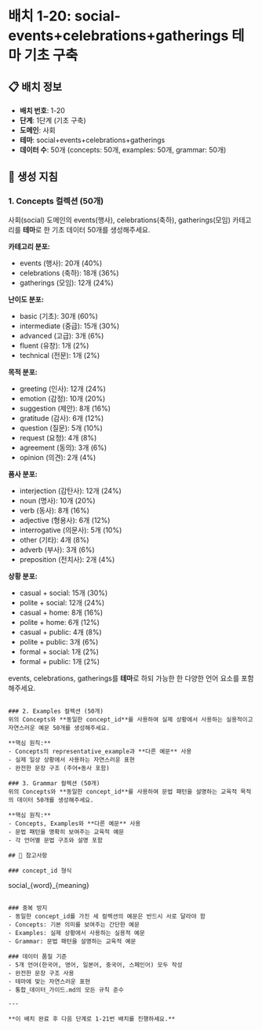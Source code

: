 # 배치 1-20: social-events+celebrations+gatherings 테마 기초 구축

## 📋 배치 정보
- **배치 번호**: 1-20
- **단계**: 1단계 (기초 구축)
- **도메인**: 사회
- **테마**: social+events+celebrations+gatherings
- **데이터 수**: 50개 (concepts: 50개, examples: 50개, grammar: 50개)

## 🎯 생성 지침

### 1. Concepts 컬렉션 (50개)
사회(social) 도메인의 events(행사), celebrations(축하), gatherings(모임) 카테고리를 **테마**로 한 기초 데이터 50개를 생성해주세요.

**카테고리 분포:**
- events (행사): 20개 (40%)
- celebrations (축하): 18개 (36%)
- gatherings (모임): 12개 (24%)

**난이도 분포:**
- basic (기초): 30개 (60%)
- intermediate (중급): 15개 (30%)
- advanced (고급): 3개 (6%)
- fluent (유창): 1개 (2%)
- technical (전문): 1개 (2%)

**목적 분포:**
- greeting (인사): 12개 (24%)
- emotion (감정): 10개 (20%)
- suggestion (제안): 8개 (16%)
- gratitude (감사): 6개 (12%)
- question (질문): 5개 (10%)
- request (요청): 4개 (8%)
- agreement (동의): 3개 (6%)
- opinion (의견): 2개 (4%)

**품사 분포:**
- interjection (감탄사): 12개 (24%)
- noun (명사): 10개 (20%)
- verb (동사): 8개 (16%)
- adjective (형용사): 6개 (12%)
- interrogative (의문사): 5개 (10%)
- other (기타): 4개 (8%)
- adverb (부사): 3개 (6%)
- preposition (전치사): 2개 (4%)

**상황 분포:**
- casual + social: 15개 (30%)
- polite + social: 12개 (24%)
- casual + home: 8개 (16%)
- polite + home: 6개 (12%)
- casual + public: 4개 (8%)
- polite + public: 3개 (6%)
- formal + social: 1개 (2%)
- formal + public: 1개 (2%)

events, celebrations, gatherings를 **테마**로 하되 가능한 한 다양한 언어 요소를 포함해주세요.

```

### 2. Examples 컬렉션 (50개)
위의 Concepts와 **동일한 concept_id**를 사용하여 실제 상황에서 사용하는 실용적이고 자연스러운 예문 50개를 생성해주세요.

**핵심 원칙:**
- Concepts의 representative_example과 **다른 예문** 사용
- 실제 일상 상황에서 사용하는 자연스러운 표현
- 완전한 문장 구조 (주어+동사 포함)

### 3. Grammar 컬렉션 (50개)
위의 Concepts와 **동일한 concept_id**를 사용하여 문법 패턴을 설명하는 교육적 목적의 데이터 50개를 생성해주세요.

**핵심 원칙:**
- Concepts, Examples와 **다른 예문** 사용
- 문법 패턴을 명확히 보여주는 교육적 예문
- 각 언어별 문법 구조와 설명 포함

## 📝 참고사항

### concept_id 형식
```
social_{word}_{meaning}
```

### 중복 방지
- 동일한 concept_id를 가진 세 컬렉션의 예문은 반드시 서로 달라야 함
- Concepts: 기본 의미를 보여주는 간단한 예문
- Examples: 실제 상황에서 사용하는 실용적 예문  
- Grammar: 문법 패턴을 설명하는 교육적 예문

### 데이터 품질 기준
- 5개 언어(한국어, 영어, 일본어, 중국어, 스페인어) 모두 작성
- 완전한 문장 구조 사용
- 테마에 맞는 자연스러운 표현
- 통합_데이터_가이드.md의 모든 규칙 준수

---

**이 배치 완료 후 다음 단계로 1-21번 배치를 진행하세요.**